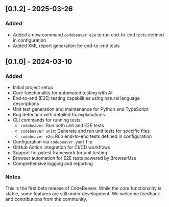 ## [0.1.2] - 2025-03-26

### Added

- Added a new command `codebeaver e2e` to run end-to-end tests defined in configuration
- Added XML report generation for end-to-end tests

## [0.1.0] - 2024-03-10

### Added

- Initial project setup
- Core functionality for automated testing with AI
- End-to-end (E2E) testing capabilities using natural language descriptions
- Unit test generation and maintenance for Python and TypeScript
- Bug detection with detailed fix explanations
- CLI commands for running tests:
  - `codebeaver`: Run both unit and E2E tests
  - `codebeaver unit`: Generate and run unit tests for specific files
  - `codebeaver e2e`: Run end-to-end tests defined in configuration
- Configuration via `codebeaver.yaml` file
- GitHub Action integration for CI/CD workflows
- Support for pytest framework for unit testing
- Browser automation for E2E tests powered by BrowserUse
- Comprehensive logging and reporting

### Notes

This is the first beta release of CodeBeaver. While the core functionality is stable,
some features are still under development. We welcome feedback and contributions from the community.
